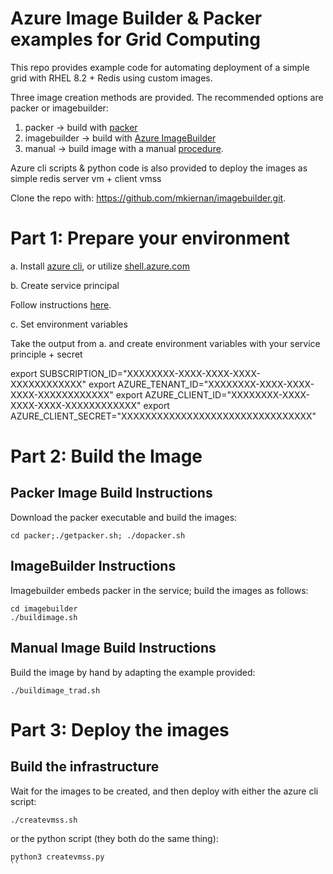 # Azure Image Builder & Packer examples for Grid Computing

This repo provides example code for automating deployment of a simple grid with RHEL 8.2 + Redis using custom images. 

Three image creation methods are provided. The recommended options are packer or imagebuilder: 

1. packer -> build with <a href="https://www.packer.io/">packer</a>
2. imagebuilder -> build with <a href="https://docs.microsoft.com/en-us/azure/virtual-machines/linux/image-builder-overview">Azure ImageBuilder</a>
3. manual -> build image with a manual <a href="https://docs.microsoft.com/en-us/azure/virtual-machines/linux/tutorial-custom-images">procedure</a>.

Azure cli scripts & python code is also provided to deploy the images as simple redis server vm + client vmss

Clone the repo with: https://github.com/mkiernan/imagebuilder.git.

# Part 1: Prepare your environment 

a. Install <a href="https://docs.microsoft.com/en-us/cli/azure/install-azure-cli">azure cli</a>, or utilize <a href="https://shell.azure.com">shell.azure.com</a> 

b. Create service principal 

Follow instructions <a href="https://docs.microsoft.com/en-us/cli/azure/create-an-azure-service-principal-azure-cli">here</a>. 

c. Set environment variables

Take the output from a. and create environment variables with your service principle + secret

export SUBSCRIPTION_ID="XXXXXXXX-XXXX-XXXX-XXXX-XXXXXXXXXXXX"
export AZURE_TENANT_ID="XXXXXXXX-XXXX-XXXX-XXXX-XXXXXXXXXXXX"
export AZURE_CLIENT_ID="XXXXXXXX-XXXX-XXXX-XXXX-XXXXXXXXXXXX"
export AZURE_CLIENT_SECRET="XXXXXXXXXXXXXXXXXXXXXXXXXXXXXXXX"

# Part 2: Build the Image

## Packer Image Build Instructions

Download the packer executable and build the images: 

```
cd packer;./getpacker.sh; ./dopacker.sh
```

## ImageBuilder Instructions

Imagebuilder embeds packer in the service; build the images as follows: 

```
cd imagebuilder
./buildimage.sh
```

## Manual Image Build Instructions

Build the image by hand by adapting the example provided: 

```
./buildimage_trad.sh
```

# Part 3: Deploy the images 

## Build the infrastructure

Wait for the images to be created, and then deploy with either the azure cli script: 
```
./createvmss.sh
```
or the python script (they both do the same thing): 
```
python3 createvmss.py
``
